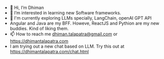 - 👋 Hi, I’m Dhiman
- 👀 I’m interested in learning new Software frameworks.
- 🥊 I'm currently exploring LLMs specially, LangChain, openAI GPT API
- Angular and Java are my BFF. Howeve, ReactJS and Pythion are my new buddies. Kind of liking them.
- 📫 How to reach me dhiman.talapatra@gmail.com or https://dhimantalapatra.com
- I am trying out a new chat based on LLM. Try this out at https://dhimantalapatra.com/chat.html

<!---
dhiman1987/dhiman1987 is a ✨ special ✨ repository because its `README.md` (this file) appears on your GitHub profile.
You can click the Preview link to take a look at your changes.
--->
